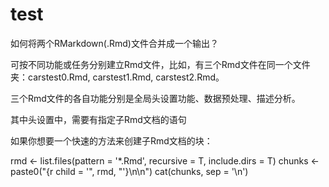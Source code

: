 # test

如何将两个RMarkdown(.Rmd)文件合并成一个输出？

可按不同功能或任务分别建立Rmd文件，比如，有三个Rmd文件在同一个文件夹：carstest0.Rmd, carstest1.Rmd, carstest2.Rmd。

三个Rmd文件的各自功能分别是全局头设置功能、数据预处理、描述分析。

其中头设置中，需要有指定子Rmd文档的语句

如果你想要一个快速的方法来创建子Rmd文档的块：

rmd <- list.files(pattern = '*.Rmd', recursive = T, include.dirs = T) chunks <- paste0("{r child = '", rmd, "'}\n\n") cat(chunks, sep = '\n')

```{r child = 'carstest1.Rmd'}
```

```{r child = 'carstest2.Rmd'}
```
